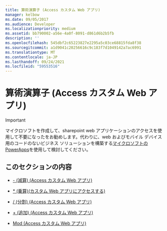 ```yaml
---
title: 算術演算子 (Access カスタム Web アプリ)
manager: kelbow
ms.date: 09/05/2017
ms.audience: Developer
ms.localizationpriority: medium
ms.assetid: bb790002-a56e-4a0f-8091-d861d6b2b5fb
description: ''
ms.openlocfilehash: 545dbf2c65223827e2295a5c03ce68815fda8f38
ms.sourcegitcommit: a1d9041c20256616c9c183f7d1049142a7ac6991
ms.translationtype: MT
ms.contentlocale: ja-JP
ms.lasthandoff: 09/24/2021
ms.locfileid: "59553516"
---
```

# <a name="arithmetic-operators-access-custom-web-app"></a>算術演算子 (Access カスタム Web アプリ)

> [!IMPORTANT]
> マイクロソフトを作成して、sharepoint web アプリケーションのアクセスを使用して不要になったをお勧めします。代わりに、web およびモバイル デバイス用のコードのないビジネス ソリューションを構築する[マイクロソフトの PowerApps](https://powerapps.microsoft.com/en-us/)を使用して検討してください。 
  
## <a name="in-this-section"></a>このセクションの内容

- [- (減算) (Access カスタム Web アプリ)](subtractaccess-custom-web-app.md)
    
- [\* (乗算)(カスタム Web アプリにアクセスする)](multiplyaccess-custom-web-app.md)
    
- [/ (分割) (Access カスタム Web アプリ)](divideaccess-custom-web-app.md)
    
- [+ (追加) (Access カスタム Web アプリ)](plusaddaccess-custom-web-app.md)
    
- [Mod (Access カスタム Web アプリ)](mod-access-custom-web-app.md)
    

